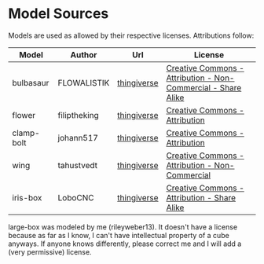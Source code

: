 # Model Sources
Models are used as allowed by their respective licenses. Attributions follow:

Model|Author|Url|License 
------------ | ------------- | ------------- | -------------
bulbasaur|FLOWALISTIK|[thingiverse](https://www.thingiverse.com/thing:327753)|[Creative Commons - Attribution - Non-Commercial - Share Alike](https://creativecommons.org/licenses/by-nc-sa/3.0/)
flower|filiptheking|[thingiverse](https://www.thingiverse.com/thing:1596049)|[Creative Commons - Attribution](https://creativecommons.org/licenses/by/3.0/)
clamp-bolt|johann517|[thingiverse](https://www.thingiverse.com/thing:1673030)|[Creative Commons - Attribution](http://creativecommons.org/licenses/by/3.0/)
wing|tahustvedt|[thingiverse](https://www.thingiverse.com/thing:3358880)|[Creative Commons - Attribution - Non-Commercial](https://creativecommons.org/licenses/by-nc/3.0/)
iris-box|LoboCNC|[thingiverse](https://www.thingiverse.com/thing:1817180)|[Creative Commons - Attribution - Share Alike](https://creativecommons.org/licenses/by-sa/3.0/)

large-box was modeled by me (rileyweber13). It doesn't have a license because
as far as I know, I can't have intellectual property of a cube anyways. If
anyone knows differently, please correct me and I will add a (very permissive)
license.
